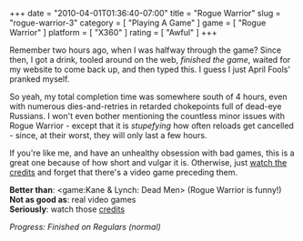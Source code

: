 +++
date = "2010-04-01T01:36:40-07:00"
title = "Rogue Warrior"
slug = "rogue-warrior-3"
category = [ "Playing A Game" ]
game = [ "Rogue Warrior" ]
platform = [ "X360" ]
rating = [ "Awful" ]
+++

Remember two hours ago, when I was halfway through the game?  Since then, I got a drink, tooled around on the web, <i>finished the game</i>, waited for my website to come back up, and then typed this.  I guess I just April Fools' pranked myself.

So yeah, my total completion time was somewhere south of 4 hours, even with numerous dies-and-retries in retarded chokepoints full of dead-eye Russians.  I won't even bother mentioning the countless minor issues with Rogue Warrior - except that it is <i>stupefying</i> how often reloads get cancelled - since, at their worst, they will only last a few hours.

If you're like me, and have an unhealthy obsession with bad games, this is a great one because of how short and vulgar it is.  Otherwise, just <a href="http://www.youtube.com/watch?v=NsusJVaAWf8">watch the credits</a> and forget that there's a video game preceding them.

<b>Better than</b>: <game:Kane & Lynch: Dead Men> (Rogue Warrior is funny!)  
<b>Not as good as</b>: real video games  
<b>Seriously</b>: watch those <a href="http://www.youtube.com/watch?v=NsusJVaAWf8">credits</a>

<i>Progress: Finished on Regulars (normal)</i>
